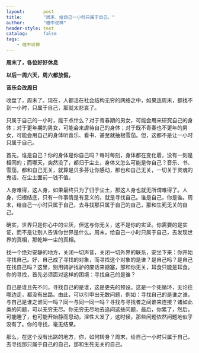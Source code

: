 ```yaml
---
layout:       post
title:        "周末，给自己一小时只属于自己。"
author:       "缠中说禅"
header-style: text
catalog:      false
tags:
    - 缠中说禅
---
```


**周末了，各位好好休息**

**以后一周六天，周六都放假，**

**音乐会改周日**



收盘了，周末了。现在，人都活在社会结构无穷的网络之中，如果连周末，都找不到一小时，只属于自己，那就太悲哀了。



只属于自己的一小时，能干点什么？对于青春期的男女，可能会用来研究自己的身体；对于更年期的男女，可能会来虐待自己的身体；对于既不青春也不更年的男女，可能会用自己的身体听音乐、看书、甚至就抽根雪茄。但，这都不是让一小时只属于自己。



首先，谁是自己？你的身体是你自己吗？每时每刻，身体都在变化着，没有一刻是相同的；而哪天，突然没了，都归于尘土，身体又怎么可能是你自己？音乐、书、雪茄，都和自己无关，就算是贝多芬让你感动，那也和自己无关，一切关于灵魂的鬼话，在尘土面前一钱不值。



人身难得，这人身，如果最终只为了归于尘土，那这人身也就无所谓难得了。人身，归根结底，只有一件事情是有意义的，就是寻找自己。谁是自己，你是谁。周末，给自己一小时只属于自己，去寻找那只属于自己的自己，那和生死无关的自己。



确实，世界只是你心中的尘灰，但这与你无关，这不是你的实证。你需要的是实证，而不是让别人告诉你世界是什么。周末，给自己一小时只属于自己，去发现世界的真相，那乾坤一尘的真相。



找一个绝对安静的地方，关闭一切声音，关闭一切外界的联系，安坐下来：你开始寻找自己。好，自己成了寻找的对象，而寻找这个对象的是谁？是自己吗？是自己在找自己吗？这里，别用骑驴找驴的废话来搪塞，那和你无关，耳食只能是耳食。你的寻找，首先必须面对这样的困境：寻找自己的是谁？



自己是谁且先不问，寻找自己的是谁，这是更先的预设。这是一个死循环，无论往哪边走，都没有出路。由此，可以引申出无数问题，例如：寻找自己的是谁之谁，与自己是谁之谁同一吗？同一与同一同一吗？寻找与寻找者之间谁来连接？诸如此类的问题，可以无穷无尽。你无穷无尽地去追问这些问题，最后，你累了，然后，可能睡了，也可能开始静而思动，淫性大发了，这时候，那些问题依然问题地似乎没有了。你的寻找，毫无结果。



那么，在这个没有出路的地方，你，如何转身？周末，给自己一小时只属于自己，去寻找那只属于自己的自己，那和生死无关的自己。
